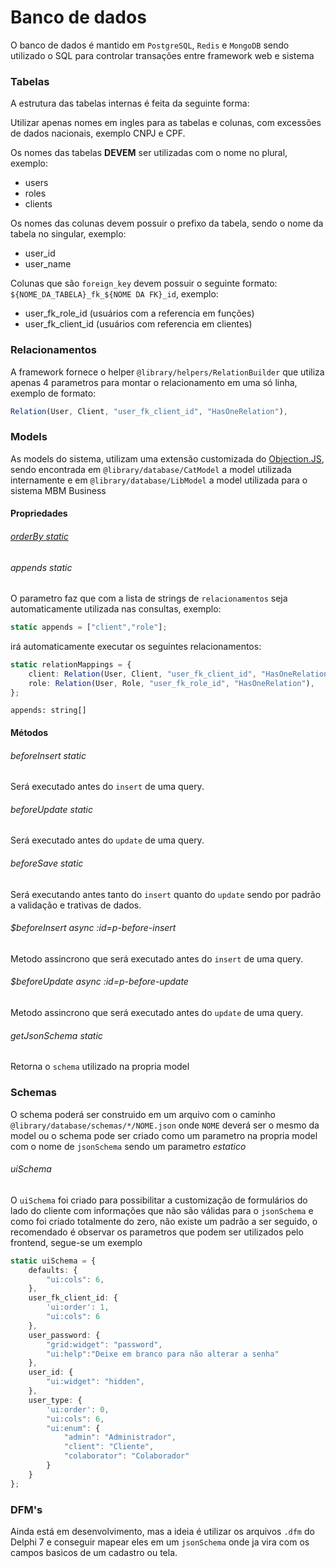 # Banco de dados
O banco de dados é mantido em `PostgreSQL`, `Redis` e `MongoDB` sendo utilizado o SQL para controlar transações entre framework web e sistema

### Tabelas
A estrutura das tabelas internas é feita da seguinte forma:

Utilizar apenas nomes em ingles para as tabelas e colunas, com excessões de dados nacionais, exemplo CNPJ e CPF.

Os nomes das tabelas **DEVEM** ser utilizadas com o nome no plural, exemplo:
- users
- roles
- clients

Os nomes das colunas devem possuir o prefixo da tabela, sendo o nome da tabela no singular, exemplo:
- user_id
- user_name

Colunas que são `foreign_key` devem possuir o seguinte formato: `${NOME_DA_TABELA}_fk_${NOME DA FK}_id`, exemplo:
- user_fk_role_id (usuários com a referencia em funções)
- user_fk_client_id (usuários com referencia em clientes)

### Relacionamentos
A framework fornece o helper `@library/helpers/RelationBuilder` que utiliza apenas 4 parametros para montar o relacionamento em uma só linha, exemplo de formato:
```ts
Relation(User, Client, "user_fk_client_id", "HasOneRelation"),
```

### Models
As models do sistema, utilizam uma extensão customizada do [Objection.JS](https://vincit.github.io/objection.js/), sendo encontrada em `@library/database/CatModel` a model utilizada internamente e em `@library/database/LibModel` a model utilizada para o sistema MBM Business

#### Propriedades

###### [orderBy *static*](/banco-de-dados/models/propriedades/orderBy.md)

###### appends *static*
O parametro faz que com a lista de strings de `relacionamentos` seja automaticamente utilizada nas consultas, exemplo:
```ts
static appends = ["client","role"];
```
irá automaticamente executar os seguintes relacionamentos:
```ts
static relationMappings = {
    client: Relation(User, Client, "user_fk_client_id", "HasOneRelation"),
    role: Relation(User, Role, "user_fk_role_id", "HasOneRelation"),
};
```
`appends: string[]`

#### Métodos

###### beforeInsert *static* 
Será executado antes do `insert` de uma query.

###### beforeUpdate *static* 
Será executado antes do `update` de uma query.

###### beforeSave *static* 
Será executando antes tanto do `insert` quanto do `update` sendo por padrão a validação e trativas de dados.

###### $beforeInsert *async* :id=p-before-insert
Metodo assincrono que será executado antes do `insert` de uma query.

###### $beforeUpdate *async* :id=p-before-update
Metodo assincrono que será executado antes do `update` de uma query.

###### getJsonSchema *static* 
Retorna o `schema` utilizado na propria model

### Schemas
O schema poderá ser construido em um arquivo com o caminho `@library/database/schemas/*/NOME.json` onde `NOME` deverá ser o mesmo da model ou o schema pode ser criado como um parametro na propria model com o nome de `jsonSchema` sendo um parametro *estatico*

###### uiSchema
O `uiSchema` foi criado para possibilitar a customização de formulários do lado do cliente com informações que não são válidas para o `jsonSchema` e como foi criado totalmente do zero, não existe um padrão a ser seguido, o recomendado é observar os parametros que podem ser utilizados pelo frontend, segue-se um exemplo

```ts
static uiSchema = {
    defaults: {
        "ui:cols": 6,
    },
    user_fk_client_id: {
        'ui:order': 1,
        "ui:cols": 6
    },
    user_password: {
        "grid:widget": "password",
        "ui:help":"Deixe em branco para não alterar a senha"
    },
    user_id: {
        "ui:widget": "hidden",
    },
    user_type: {
        'ui:order': 0,
        "ui:cols": 6,
        "ui:enum": {
            "admin": "Administrador",
            "client": "Cliente",
            "colaborator": "Colaborador"
        }
    }
};
```

### DFM's
Ainda está em desenvolvimento, mas a ideia é utilizar os arquivos `.dfm` do Delphi 7 e conseguir mapear eles em um `jsonSchema` onde ja vira com os campos basicos de um cadastro ou tela.